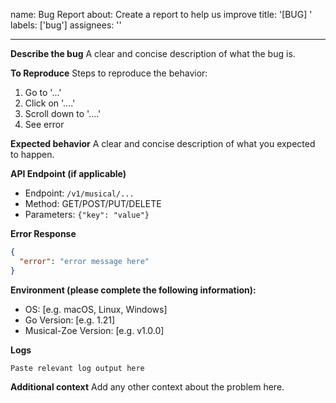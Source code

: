 name: Bug Report
about: Create a report to help us improve
title: '[BUG] '
labels: ['bug']
assignees: ''

---

**Describe the bug**
A clear and concise description of what the bug is.

**To Reproduce**
Steps to reproduce the behavior:
1. Go to '...'
2. Click on '....'
3. Scroll down to '....'
4. See error

**Expected behavior**
A clear and concise description of what you expected to happen.

**API Endpoint (if applicable)**
- Endpoint: `/v1/musical/...`
- Method: GET/POST/PUT/DELETE
- Parameters: `{"key": "value"}`

**Error Response**
```json
{
  "error": "error message here"
}
```

**Environment (please complete the following information):**
- OS: [e.g. macOS, Linux, Windows]
- Go Version: [e.g. 1.21]
- Musical-Zoe Version: [e.g. v1.0.0]

**Logs**
```
Paste relevant log output here
```

**Additional context**
Add any other context about the problem here.
